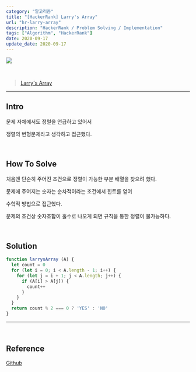 ```yaml
---
category: "알고리즘"
title: "[HackerRank] Larry's Array"
url: "hr-larry-array"
description: "HackerRank / Problem Solving / Implementation"
tags: ["Algorithm", "HackerRank"]
date: 2020-09-17
update_date: 2020-09-17
---
```

![](https://s3.us-west-2.amazonaws.com/secure.notion-static.com/9d41c1ed-b707-4925-a36b-726cc66c7341/hacker-rank-logo.png?X-Amz-Algorithm=AWS4-HMAC-SHA256&X-Amz-Credential=AKIAT73L2G45O3KS52Y5%2F20200918%2Fus-west-2%2Fs3%2Faws4_request&X-Amz-Date=20200918T153912Z&X-Amz-Expires=86400&X-Amz-Signature=8c371c2e9e9a34df064bc6f21518878f92ab843261abef5895fdf498d3cbb972&X-Amz-SignedHeaders=host&response-content-disposition=filename%20%3D%22hacker-rank-logo.png%22)

<br>

> [Larry's Array](https://www.hackerrank.com/challenges/larrys-array/problem)

***

## Intro

문제 자체에서도 정렬을 언급하고 있어서

정렬의 변형문제라고 생각하고 접근했다.

<br>

## How To Solve

처음엔 단순히 주어진 조건으로 정렬이 가능한 부분 배열을 찾으려 했다.

문제에 주어지는 숫자는 순차적이라는 조건에서 힌트를 얻어

수학적 방법으로 접근했다.

문제의 조건상 숫자조합이 홀수로 나오게 되면 규칙을 통한 정렬이 불가능하다.

<br>

## Solution

```javascript
function larrysArray (A) {
  let count = 0
  for (let i = 0; i < A.length - 1; i++) {
    for (let j = i + 1; j < A.length; j++) {
      if (A[i] > A[j]) {
        count++
      }
    }
  }
  return count % 2 === 0 ? 'YES' : 'NO'
}
```
***

<br>

## Reference

<span class="reference">

[Github](https://github.com/akasai/Algorithm-Solutions/blob/master/HackerRank/Implementation/31.Larry's_Array.js)

</span>
